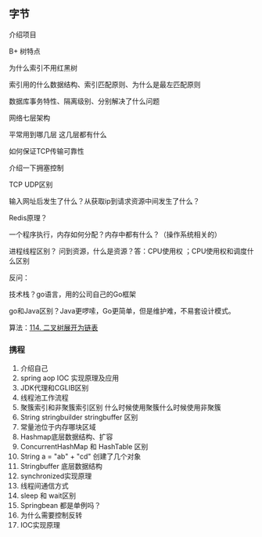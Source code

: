 ## 字节

介绍项目

B+ 树特点

为什么索引不用红黑树

索引用的什么数据结构、索引匹配原则、为什么是最左匹配原则

数据库事务特性、隔离级别、分别解决了什么问题

网络七层架构

平常用到哪几层 这几层都有什么

如何保证TCP传输可靠性

介绍一下拥塞控制

TCP UDP区别

输入网址后发生了什么？从获取ip到请求资源中间发生了什么？



Redis原理？

一个程序执行，内存如何分配？内存中都有什么？（操作系统相关的）

进程线程区别？ 问到资源，什么是资源？答：CPU使用权 ；CPU使用权和调度什么区别



反问：

 技术栈？go语言，用的公司自己的Go框架

go和Java区别？Java更啰嗦，Go更简单，但是维护难，不易套设计模式。

算法：[114. 二叉树展开为链表](https://leetcode-cn.com/problems/flatten-binary-tree-to-linked-list/)









###  携程

1. 介绍自己
2. spring aop IOC 实现原理及应用
3. JDK代理和CGLIB区别
4. 线程池工作流程
5. 聚簇索引和非聚簇索引区别 什么时候使用聚簇什么时候使用非聚簇
6. String stringbuilder stringbuffer 区别 
7. 常量池位于内存哪块区域
8. Hashmap底层数据结构、扩容
9. ConcurrentHashMap 和 HashTable 区别
10. String a = "ab" + "cd" 创建了几个对象
11. Stringbuffer 底层数据结构
12. synchronized实现原理
13. 线程间通信方式
14. sleep 和 wait区别
15. Springbean 都是单例吗？
16. 为什么需要控制反转
17. IOC实现原理









